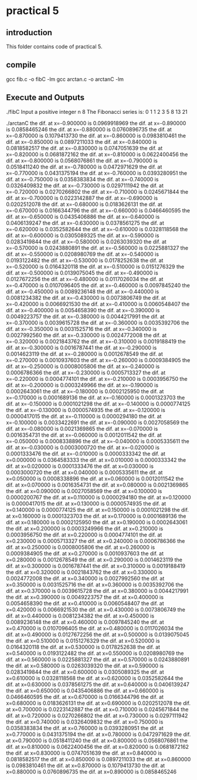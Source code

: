 # practical 5

## introduction
This folder contains code of practical 5.

## compile
gcc fib.c -o fibC -lm
gcc arctan.c -o arctanC -lm

## Execute and Outputs

./fibC
Input a positive integer n
8
The Fibonacci series is:
0 1 1 2 3 5 8 13 21

./arctanC
the dif. at x=-0.900000 is 0.0969918969
the dif. at x=-0.890000 is 0.0858465246
the dif. at x=-0.880000 is 0.0760896735
the dif. at x=-0.870000 is 0.1079413730
the dif. at x=-0.860000 is 0.0983810461
the dif. at x=-0.850000 is 0.0897211033
the dif. at x=-0.840000 is 0.0818582517
the dif. at x=-0.830000 is 0.0747051639
the dif. at x=-0.820000 is 0.0681872162
the dif. at x=-0.810000 is 0.0622400456
the dif. at x=-0.800000 is 0.0568076861
the dif. at x=-0.790000 is 0.0518411240
the dif. at x=-0.780000 is 0.0472971629
the dif. at x=-0.770000 is 0.0431375194
the dif. at x=-0.760000 is 0.0393280951
the dif. at x=-0.750000 is 0.0358383834
the dif. at x=-0.740000 is 0.0326409832
the dif. at x=-0.730000 is 0.0297111942
the dif. at x=-0.720000 is 0.0270266802
the dif. at x=-0.710000 is 0.0245671844
the dif. at x=-0.700000 is 0.0223142887
the dif. at x=-0.690000 is 0.0202512078
the dif. at x=-0.680000 is 0.0183626131
the dif. at x=-0.670000 is 0.0166344796
the dif. at x=-0.660000 is 0.0466460595
the dif. at x=-0.650000 is 0.0435406886
the dif. at x=-0.640000 is 0.0406139247
the dif. at x=-0.630000 is 0.0378561275
the dif. at x=-0.620000 is 0.0352582644
the dif. at x=-0.610000 is 0.0328118568
the dif. at x=-0.600000 is 0.0305089325
the dif. at x=-0.590000 is 0.0283419844
the dif. at x=-0.580000 is 0.0263039320
the dif. at x=-0.570000 is 0.0243880891
the dif. at x=-0.560000 is 0.0225881327
the dif. at x=-0.550000 is 0.0208980769
the dif. at x=-0.540000 is 0.0193122482
the dif. at x=-0.530000 is 0.0178252638
the dif. at x=-0.520000 is 0.0164320118
the dif. at x=-0.510000 is 0.0151276329
the dif. at x=-0.500000 is 0.0139075045
the dif. at x=-0.490000 is 0.0127672256
the dif. at x=-0.480000 is 0.0117026034
the dif. at x=-0.470000 is 0.0107096405
the dif. at x=-0.460000 is 0.0097845240
the dif. at x=-0.450000 is 0.0089236148
the dif. at x=-0.440000 is 0.0081234382
the dif. at x=-0.430000 is 0.0073806749
the dif. at x=-0.420000 is 0.0066921530
the dif. at x=-0.410000 is 0.0060548407
the dif. at x=-0.400000 is 0.0054658390
the dif. at x=-0.390000 is 0.0049223757
the dif. at x=-0.380000 is 0.0044217991
the dif. at x=-0.370000 is 0.0039615728
the dif. at x=-0.360000 is 0.0035392706
the dif. at x=-0.350000 is 0.0031525716
the dif. at x=-0.340000 is 0.0027992560
the dif. at x=-0.330000 is 0.0024772008
the dif. at x=-0.320000 is 0.0021843762
the dif. at x=-0.310000 is 0.0019188419
the dif. at x=-0.300000 is 0.0016787441
the dif. at x=-0.290000 is 0.0014623119
the dif. at x=-0.280000 is 0.0012678549
the dif. at x=-0.270000 is 0.0010937603
the dif. at x=-0.260000 is 0.0009384905
the dif. at x=-0.250000 is 0.0008005806
the dif. at x=-0.240000 is 0.0006786366
the dif. at x=-0.230000 is 0.0005713327
the dif. at x=-0.220000 is 0.0004774101
the dif. at x=-0.210000 is 0.0003956750
the dif. at x=-0.200000 is 0.0003249966
the dif. at x=-0.190000 is 0.0002643061
the dif. at x=-0.180000 is 0.0002125950
the dif. at x=-0.170000 is 0.0001689136
the dif. at x=-0.160000 is 0.0001323703
the dif. at x=-0.150000 is 0.0001021298
the dif. at x=-0.140000 is 0.0000774125
the dif. at x=-0.130000 is 0.0000574935
the dif. at x=-0.120000 is 0.0000417015
the dif. at x=-0.110000 is 0.0000294180
the dif. at x=-0.100000 is 0.0033422691
the dif. at x=-0.090000 is 0.0027058569
the dif. at x=-0.080000 is 0.0021369865
the dif. at x=-0.070000 is 0.0016354731
the dif. at x=-0.060000 is 0.0012011542
the dif. at x=-0.050000 is 0.0008338896
the dif. at x=-0.040000 is 0.0005335611
the dif. at x=-0.030000 is 0.0003000720
the dif. at x=-0.020000 is 0.0001333476
the dif. at x=-0.010000 is 0.0000333342
the dif. at x=0.000000 is 0.0364583333
the dif. at x=0.010000 is 0.0000333342
the dif. at x=0.020000 is 0.0001333476
the dif. at x=0.030000 is 0.0003000720
the dif. at x=0.040000 is 0.0005335611
the dif. at x=0.050000 is 0.0008338896
the dif. at x=0.060000 is 0.0012011542
the dif. at x=0.070000 is 0.0016354731
the dif. at x=0.080000 is 0.0021369865
the dif. at x=0.090000 is 0.0027058569
the dif. at x=0.100000 is 0.0000200767
the dif. at x=0.110000 is 0.0000294180
the dif. at x=0.120000 is 0.0000417015
the dif. at x=0.130000 is 0.0000574935
the dif. at x=0.140000 is 0.0000774125
the dif. at x=0.150000 is 0.0001021298
the dif. at x=0.160000 is 0.0001323703
the dif. at x=0.170000 is 0.0001689136
the dif. at x=0.180000 is 0.0002125950
the dif. at x=0.190000 is 0.0002643061
the dif. at x=0.200000 is 0.0003249966
the dif. at x=0.210000 is 0.0003956750
the dif. at x=0.220000 is 0.0004774101
the dif. at x=0.230000 is 0.0005713327
the dif. at x=0.240000 is 0.0006786366
the dif. at x=0.250000 is 0.0008005806
the dif. at x=0.260000 is 0.0009384905
the dif. at x=0.270000 is 0.0010937603
the dif. at x=0.280000 is 0.0012678549
the dif. at x=0.290000 is 0.0014623119
the dif. at x=0.300000 is 0.0016787441
the dif. at x=0.310000 is 0.0019188419
the dif. at x=0.320000 is 0.0021843762
the dif. at x=0.330000 is 0.0024772008
the dif. at x=0.340000 is 0.0027992560
the dif. at x=0.350000 is 0.0031525716
the dif. at x=0.360000 is 0.0035392706
the dif. at x=0.370000 is 0.0039615728
the dif. at x=0.380000 is 0.0044217991
the dif. at x=0.390000 is 0.0049223757
the dif. at x=0.400000 is 0.0054658390
the dif. at x=0.410000 is 0.0060548407
the dif. at x=0.420000 is 0.0066921530
the dif. at x=0.430000 is 0.0073806749
the dif. at x=0.440000 is 0.0081234382
the dif. at x=0.450000 is 0.0089236148
the dif. at x=0.460000 is 0.0097845240
the dif. at x=0.470000 is 0.0107096405
the dif. at x=0.480000 is 0.0117026034
the dif. at x=0.490000 is 0.0127672256
the dif. at x=0.500000 is 0.0139075045
the dif. at x=0.510000 is 0.0151276329
the dif. at x=0.520000 is 0.0164320118
the dif. at x=0.530000 is 0.0178252638
the dif. at x=0.540000 is 0.0193122482
the dif. at x=0.550000 is 0.0208980769
the dif. at x=0.560000 is 0.0225881327
the dif. at x=0.570000 is 0.0243880891
the dif. at x=0.580000 is 0.0263039320
the dif. at x=0.590000 is 0.0283419844
the dif. at x=0.600000 is 0.0305089325
the dif. at x=0.610000 is 0.0328118568
the dif. at x=0.620000 is 0.0352582644
the dif. at x=0.630000 is 0.0378561275
the dif. at x=0.640000 is 0.0406139247
the dif. at x=0.650000 is 0.0435406886
the dif. at x=0.660000 is 0.0466460595
the dif. at x=0.670000 is 0.0166344796
the dif. at x=0.680000 is 0.0183626131
the dif. at x=0.690000 is 0.0202512078
the dif. at x=0.700000 is 0.0223142887
the dif. at x=0.710000 is 0.0245671844
the dif. at x=0.720000 is 0.0270266802
the dif. at x=0.730000 is 0.0297111942
the dif. at x=0.740000 is 0.0326409832
the dif. at x=0.750000 is 0.0358383834
the dif. at x=0.760000 is 0.0393280951
the dif. at x=0.770000 is 0.0431375194
the dif. at x=0.780000 is 0.0472971629
the dif. at x=0.790000 is 0.0518411240
the dif. at x=0.800000 is 0.0568076861
the dif. at x=0.810000 is 0.0622400456
the dif. at x=0.820000 is 0.0681872162
the dif. at x=0.830000 is 0.0747051639
the dif. at x=0.840000 is 0.0818582517
the dif. at x=0.850000 is 0.0897211033
the dif. at x=0.860000 is 0.0983810461
the dif. at x=0.870000 is 0.1079413730
the dif. at x=0.880000 is 0.0760896735
the dif. at x=0.890000 is 0.0858465246